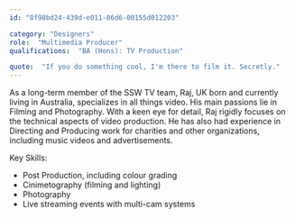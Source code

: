 ```yaml
---
id: "8f98bd24-439d-e011-86d6-00155d012203"

category: "Designers"
role:  "Multimedia Producer"
qualifications:  "BA (Hons): TV Production"

quote:  "If you do something cool, I'm there to film it. Secretly."
---
```

  

As a long-term member of the SSW TV team, Raj, UK born and currently living in Australia, specializes in all things video. His main passions lie in Filming and Photography. With a keen eye for detail, Raj rigidly focuses on the technical aspects of video production. He has also had experience in Directing and Producing work for charities and other organizations, including music videos and advertisements.

Key Skills:  

*   Post Production, including colour grading  
*   Cinimetography (filming and lighting)
*   Photography
*   Live streaming events with multi-cam systems
